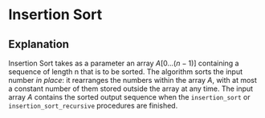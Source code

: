 # Insertion Sort

## Explanation
Insertion Sort takes as a parameter an array $A[0...(n - 1)]$ containing a
sequence of length n that is to be sorted.  The algorithm sorts the input
number *in place*: it rearranges the numbers within the array $A$, with at
most a constant number of them stored outside the array at any time.  The
input array $A$ contains the sorted output sequence when the 
`insertion_sort` or `insertion_sort_recursive` procedures are finished.
